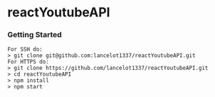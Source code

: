 # reactYoutubeAPI

### Getting Started

```
For SSH do:
> git clone git@github.com:lancelot1337/reactYoutubeAPI.git
For HTTPS do:
> git clone https://github.com/lancelot1337/reactYoutubeAPI.git
> cd reactYoutubeAPI
> npm install
> npm start
```
